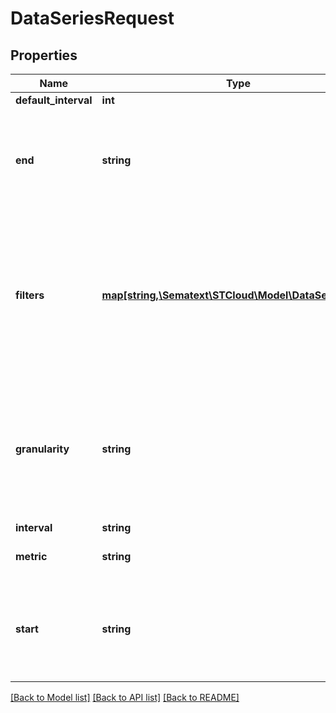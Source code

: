 # DataSeriesRequest

## Properties
Name | Type | Description | Notes
------------ | ------------- | ------------- | -------------
**default_interval** | **int** |  | [optional] 
**end** | **string** | End time of interval. Can be expressed as timestamp in milliseconds or UTC date in yyyy-MM-dd HH:mm:ss format | [optional] 
**filters** | [**map[string,\Sematext\STCloud\Model\DataSeriesFilter]**](DataSeriesFilter.md) | Map of allowed filter values and aggregation strategy. List of available filter values can be fetched using metric filters endpoint and default aggregation strategy depends on metric | [optional] 
**granularity** | **string** | Data points interval granularity between two data points.Default value is \&quot;AUTO\&quot; - calculated based on selected time span. Not required while getting filters. | [optional] 
**interval** | **string** |  | [optional] 
**metric** | **string** | Metric name or metric group prefix | 
**start** | **string** | Start time of interval. Can be expressed as timestamp in milliseconds or UTC date in yyyy-MM-dd HH:mm:ss format | [optional] 

[[Back to Model list]](../README.md#documentation-for-models) [[Back to API list]](../README.md#documentation-for-api-endpoints) [[Back to README]](../README.md)


